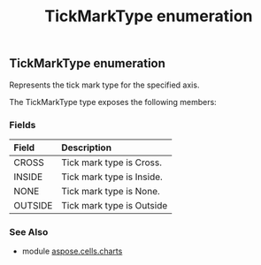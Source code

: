 ﻿---
title: TickMarkType enumeration
second_title: Aspose.Cells for Python via .NET API References
description: 
type: docs
weight: 650
url: /aspose.cells.charts/tickmarktype/
is_root: false
---

## TickMarkType enumeration

Represents the tick mark type for the specified axis.



The TickMarkType type exposes the following members:

### Fields
| Field | Description |
| :- | :- |
| CROSS | Tick mark type is Cross. |
| INSIDE | Tick mark type is Inside. |
| NONE | Tick mark type is None. |
| OUTSIDE | Tick mark type is Outside |



### See Also
* module [aspose.cells.charts](..)

